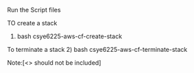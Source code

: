 Run the Script files 

TO create a stack
1) bash csye6225-aws-cf-create-stack <stackname>

To terminate a stack
2) bash csye6225-aws-cf-terminate-stack <stackname>

Note:[<> should not be included]

